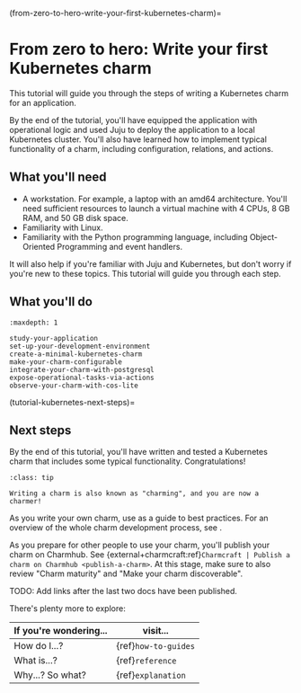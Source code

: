 (from-zero-to-hero-write-your-first-kubernetes-charm)=
# From zero to hero: Write your first Kubernetes charm

This tutorial will guide you through the steps of writing a Kubernetes charm for an application.

By the end of the tutorial, you'll have equipped the application with operational logic and used Juju to deploy the application to a local Kubernetes cluster.
You'll also have learned how to implement typical functionality of a charm, including configuration, relations, and actions.

## What you'll need

- A workstation. For example, a laptop with an amd64 architecture. You'll need sufficient resources to launch a virtual machine with 4 CPUs, 8 GB RAM, and 50 GB disk space.
- Familiarity with Linux.
- Familiarity with the Python programming language, including Object-Oriented Programming and event handlers.

It will also help if you're familiar with Juju and Kubernetes, but don't worry if you're new to these topics.
This tutorial will guide you through each step.

## What you'll do

```{toctree}
:maxdepth: 1

study-your-application
set-up-your-development-environment
create-a-minimal-kubernetes-charm
make-your-charm-configurable
integrate-your-charm-with-postgresql
expose-operational-tasks-via-actions
observe-your-charm-with-cos-lite
```

(tutorial-kubernetes-next-steps)=
## Next steps

By the end of this tutorial, you'll have written and tested a Kubernetes charm that includes some typical functionality.
Congratulations!

```{admonition} Did you know?
:class: tip

Writing a charm is also known as "charming", and you are now a charmer!
```

As you write your own charm, use [](#write-and-structure-charm-code) as a guide to best practices. For an overview of the whole charm development process, see [](#manage-charms).

As you prepare for other people to use your charm, you'll publish your charm on Charmhub. See {external+charmcraft:ref}`Charmcraft | Publish a charm on Charmhub <publish-a-charm>`. At this stage, make sure to also review "Charm maturity" and "Make your charm discoverable".

TODO: Add links after the last two docs have been published.

There's plenty more to explore:

| If you're wondering... | visit...             |
|------------------------|----------------------|
| How do I...?           | {ref}`how-to-guides` |
| What is...?            | {ref}`reference`     |
| Why...? So what?       | {ref}`explanation`   |
